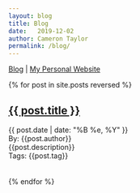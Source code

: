 ```yaml
---
layout: blog
title: Blog
date:   2019-12-02
author: Cameron Taylor
permalink: /blog/
---
```


[Blog](https://cameronntaylor.github.io/blog/) | [My Personal Website](https://cameronntaylor.github.io/)

<div class="posts">
  {% for post in site.posts reversed %}
    <article class="post">
      <h2><a href="{{ site.baseurl }}{{ post.url }}">{{ post.title }}</a></h2>
      {{ post.date | date: "%B %e, %Y" }}
      <br>
      By: {{post.author}}
      <br>
      {{post.description}} 
      <br>
      Tags: {{post.tag}}
      <!----- <div class="entry">
        {{ post.excerpt }}
      </div> ---->
      <!--{{ post.tag }} -->
      <br>
      <br>
      <br>
    </article>
  {% endfor %}
</div>
